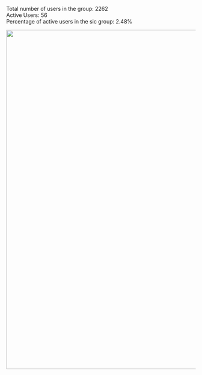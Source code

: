 Total number of users in the group: 2262  
Active Users: 56  
Percentage of active users in the sic group: 2.48%  
<p align="center">
<img src="https://cdn.jsdelivr.net/gh/yulianasenok/xm/trav_group.png" width="900"> 
</p>
